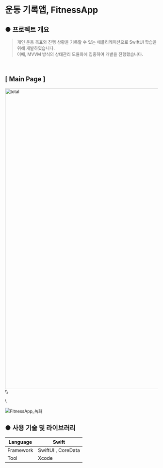 # 운동 기록앱,  FitnessApp

## ● 프로젝트 개요
 > 개인 운동 목표와 진행 상황을 기록할 수 있는 애플리케이션으로 SwiftUI 학습을 위해 개발하였습니다. <br> 이때, MVVM 방식의 상태관리 모듈화에 집중하여 개발을 진행했습니다.

<br>

## [ Main Page ]

<img width="989" alt="total" src="https://user-images.githubusercontent.com/63043043/209429992-5306ea27-9a08-4312-94e1-82e51961cbcb.png">
\\<!--  트리 구조 만들기 -->

\\<!--https://velog.io/@_uchanlee/%EB%84%A4-%EB%A7%8C%EB%93%A4%EC%96%B4-%EB%93%9C%EB%A0%B8%EC%8A%B5%EB%8B%88%EB%8B%A4-->



![FitnessApp_녹화](https://user-images.githubusercontent.com/63043043/209431926-e9030c55-0837-4b01-a2ee-1f2b52102d3b.gif)


## ● 사용 기술 및 라이브러리
|Language|Swift|
|------|---|
|Framework|SwiftUI , CoreData|
|Tool|Xcode|
